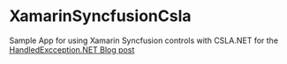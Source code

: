 # XamarinSyncfusionCsla
Sample App for using Xamarin Syncfusion controls with CSLA.NET for the [HandledExcception.NET Blog post](https://handledexception.net/blog/xamarin-forms-using-syncfusion-and-csla-net/)
